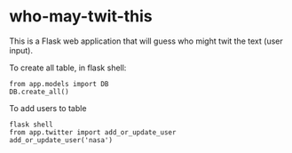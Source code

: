 # who-may-twit-this

This is a Flask web application that will guess who might twit the text (user input).






To create all table, in flask shell:
~~~
from app.models import DB
DB.create_all()
~~~

To add users to table
~~~
flask shell
from app.twitter import add_or_update_user
add_or_update_user('nasa')
~~~
